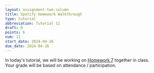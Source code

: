 ```yaml
---
layout: assignment-two-column
title: Spotify Homework Walkthrough
type: tutorial
abbreviation: Tutorial 11
draft: 0
points: 6
num: 11
start_date: 2024-04-26
due_date: 2024-04-26
---
```


In today's tutorial, we will be working on [Homework 7](hw07) together in class. Your grade will be based on attendance / participation.
